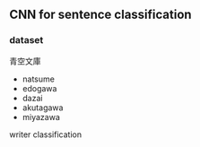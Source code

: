 ## CNN for sentence classification

### dataset

青空文庫
- natsume
- edogawa
- dazai
- akutagawa
- miyazawa

writer classification

